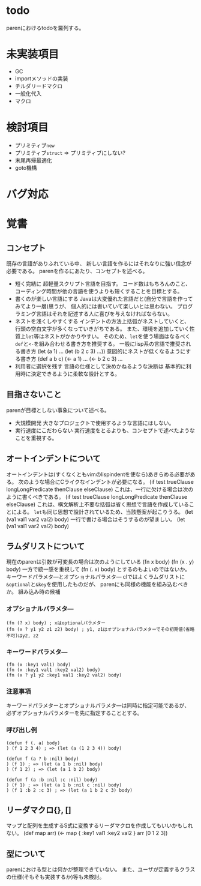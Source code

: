 # todo
parenにおけるtodoを羅列する。

# 未実装項目
- GC
- importメソッドの実装
- チルダリードマクロ
- 一般化代入
- マクロ

# 検討項目
- プリミティブ`new`
- プリミティブ`struct` => プリミティブにしない?
- 末尾再帰最適化
- goto機構

# バグ対応

# 覚書
## コンセプト
既存の言語がありふれている中、
新しい言語を作るにはそれなりに強い信念が必要である。
parenを作るにあたり、コンセプトを述べる。
- 短く完結に
超軽量スクリプト言語を目指す。
コード数はもちろんのこと、
コーディング時間が他の言語を使うよりも短くすることを目標とする。
- 書くのが楽しい言語にする
Javaは大変優れた言語だと(自分で言語を作ってみてより一層)思うが、
個人的には書いていて楽しいとは思わない。
プログラミング言語はそれを記述する人に喜びを与えなければならない。
- ネストを浅くしやすくする
インデントの方法上括弧がネストしていくと、
行頭の空白文字が多くなっていきがちである。
また、環境を追加していく性質上`let`等はネストがかかりやすい。
そのため、`let`を使う場面はなるべく`def`と`<-`を組み合わせる書き方を推奨する。
一般にlisp系の言語で推奨される書き方
    (let (a 1)
      ...
      (let (b 2 c 3)
         ...))
意図的にネストが低くなるようにする書き方
    (def a b c)
    (<- a 1)
    ...
    (<- b 2 c 3)
    ...
- 利用者に選択を残す
言語の仕様として決めかねるような決断は
基本的に利用時に決定できるように柔軟な設計とする。

## 目指さないこと
parenが目標としない事象について述べる。
- 大規模開発
大きなプロジェクトで使用するような言語にはしない。
- 実行速度にこだわらない
実行速度をとるよりも、コンセプトで述べたようなことを重視する。

## オートインデントについて
オートインデントは(すくなくともvimのlispindentを使なら)あきらめる必要がある。
次のような場合にCライクなインデントが必要になる。
    (if test trueClause
        longLongPredicate
            thenClause
        elseClause)
これは、一行に欠ける場合は次のように書くべきである。
    (if test trueClause
        longLongPredicate thenClause
        elseClause)
これは、構文解析上不要な括弧は省く思想で言語を作成していることによる。
`let`も同じ思想で設計されているため、当該懸案が起こりうる。
    (let (va1 val1
          var2 val2)
      body)
一行で書ける場合はそうするのが望ましい。
    (let (va1 val1 var2 val2)
      body)

## ラムダリストについて
現在のparenは引数が可変長の場合は次のようにしている
    (fn x body)
    (fn (x . y) body)
一方で統一感を重視して
    (fn (. x) body)
とするのもよいのではないか。
キーワードパラメタ―とオプショナルパラメタ―
clではよくラムダリストに`&optional`と`&key`を使用したものだが、
parenにも同様の機能を組み込むべきか。
組み込み時の候補
### オプショナルパラメタ―
    (fn (? x) body) ; xはoptionalパラメター
    (fn (x ? y1 y2 z1 z2) body) ; y1, z1はオプショナルパラメターでその初期値(省略不可)はy2, z2
### キーワードパラメタ―
    (fn (x :key1 val1) body)
    (fn (x :key1 val1 :key2 val2) body)
    (fn (x ? y1 y2 :key1 val1 :key2 val2) body)
### 注意事項
キーワードパラメターとオプショナルパラメタ―は同時に指定可能であるが、
必ずオプショナルパラメターを先に指定することとする。
### 呼び出し例
    (defun f (. a) body)
    ) (f 1 2 3 4) ; => (let (a (1 2 3 4)) body)

    (defun f (a ? b :nil) body)
    ) (f 1) ; => (let (a 1 b :nil) body)
    ) (f 1 2) ; => (let (a 1 b 2) body)

    (defun f (a :b :nil :c :nil) body)
    ) (f 1) ; => (let (a 1 b :nil c :nil) body)
    ) (f 1 :b 2 :c 3) ; => (let (a 1 b 2 c 3) body)

## リーダマクロ{}, []
マップと配列を生成するS式に変換するリーダマクロを作成してもいいかもしれない。
    (def map arr)
    (<- map {
          :key1 val1
          :key2 val2
        }
        arr [0 1 2 3])

## 型について
parenにおける型とは何かが整理できていない。
また、ユーザが定義するクラスの仕様(そもそも実装するか)等も未検討。
